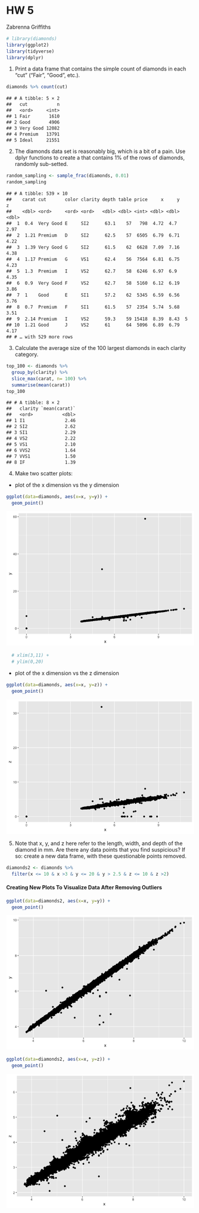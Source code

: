 HW 5
================
Zabrenna Griffiths

``` r
# library(diamonds)
library(ggplot2)
library(tidyverse)
library(dplyr)
```

1.  Print a data frame that contains the simple count of diamonds in
    each “cut” (“Fair”, “Good”, etc.).

``` r
diamonds %>% count(cut)
```

    ## # A tibble: 5 × 2
    ##   cut           n
    ##   <ord>     <int>
    ## 1 Fair       1610
    ## 2 Good       4906
    ## 3 Very Good 12082
    ## 4 Premium   13791
    ## 5 Ideal     21551

2.  The diamonds data set is reasonably big, which is a bit of a pain.
    Use dplyr functions to create a that contains 1% of the rows of
    diamonds, randomly sub-setted.

``` r
random_sampling <- sample_frac(diamonds, 0.01)
random_sampling
```

    ## # A tibble: 539 × 10
    ##    carat cut       color clarity depth table price     x     y     z
    ##    <dbl> <ord>     <ord> <ord>   <dbl> <dbl> <int> <dbl> <dbl> <dbl>
    ##  1  0.4  Very Good E     SI2      63.1    57   798  4.72  4.7   2.97
    ##  2  1.21 Premium   D     SI2      62.5    57  6505  6.79  6.71  4.22
    ##  3  1.39 Very Good G     SI2      61.5    62  6628  7.09  7.16  4.38
    ##  4  1.17 Premium   G     VS1      62.4    56  7564  6.81  6.75  4.23
    ##  5  1.3  Premium   I     VS2      62.7    58  6246  6.97  6.9   4.35
    ##  6  0.9  Very Good F     VS2      62.7    58  5160  6.12  6.19  3.86
    ##  7  1    Good      E     SI1      57.2    62  5345  6.59  6.56  3.76
    ##  8  0.7  Premium   F     SI1      61.5    57  2354  5.74  5.68  3.51
    ##  9  2.14 Premium   I     VS2      59.3    59 15418  8.39  8.43  5   
    ## 10  1.21 Good      J     VS2      61      64  5096  6.89  6.79  4.17
    ## # … with 529 more rows

3.  Calculate the average size of the 100 largest diamonds in each
    clarity category.

``` r
top_100 <- diamonds %>% 
  group_by(clarity) %>%
  slice_max(carat, n= 100) %>%
  summarise(mean(carat))
top_100
```

    ## # A tibble: 8 × 2
    ##   clarity `mean(carat)`
    ##   <ord>           <dbl>
    ## 1 I1               2.46
    ## 2 SI2              2.62
    ## 3 SI1              2.29
    ## 4 VS2              2.22
    ## 5 VS1              2.10
    ## 6 VVS2             1.64
    ## 7 VVS1             1.50
    ## 8 IF               1.39

4.  Make two scatter plots:

-   plot of the x dimension vs the y dimension

``` r
ggplot(data=diamonds, aes(x=x, y=y)) +
  geom_point() 
```

![](hw_5_files/figure-gfm/unnamed-chunk-5-1.png)<!-- -->

``` r
  # xlim(3,11) +
  # ylim(0,20)
```

-   plot of the x dimension vs the z dimension

``` r
ggplot(data=diamonds, aes(x=x, y=z)) +
  geom_point()
```

![](hw_5_files/figure-gfm/unnamed-chunk-6-1.png)<!-- -->

5.  Note that x, y, and z here refer to the length, width, and depth of
    the diamond in mm. Are there any data points that you find
    suspicious? If so: create a new data frame, with these questionable
    points removed.

``` r
diamonds2 <- diamonds %>% 
  filter(x <= 10 & x >3 & y <= 20 & y > 2.5 & z <= 10 & z >2)
```

#### Creating New Plots To Visualize Data After Removing Outliers

``` r
ggplot(data=diamonds2, aes(x=x, y=y)) +
  geom_point()
```

![](hw_5_files/figure-gfm/unnamed-chunk-8-1.png)<!-- -->

``` r
ggplot(data=diamonds2, aes(x=x, y=z)) +
  geom_point() 
```

![](hw_5_files/figure-gfm/unnamed-chunk-9-1.png)<!-- -->
